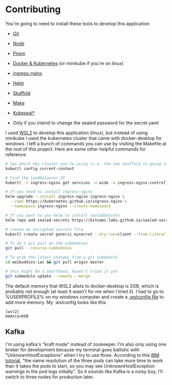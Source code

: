 # Contributing

You're going to need to install these tools to develop this application

- [Git](https://git-scm.com/)

- [Node](https://nodejs.org/en/)

- [Pnpm](https://pnpm.io/)

- [Docker & Kubernetes](https://www.docker.com/products/docker-desktop) (or minikube if you're on linux)

- [ingress-nginx](https://kubernetes.github.io/ingress-nginx/deploy/)

- [Helm](https://helm.sh/docs/intro/install/#helm)

- [Skaffold](https://skaffold.dev/docs/install/)

- [Make](https://stackoverflow.com/questions/32127524/how-to-install-and-use-make-in-windows)

- [Kubeseal\*](https://github.com/bitnami-labs/sealed-secrets)

* Only if you intend to change the sealed password for the secret.yaml

I used [WSL2](https://docs.microsoft.com/en-us/windows/wsl/compare-versions) to develop this application (linux), but instead of using minikube I used the kubernetes cluster that came with docker-desktop for windows. I left a bunch of commands you can use by visiting the Makefile at the root of this project. Here are some other helpful commands for reference.

```bash
# See which k8s cluster you're using (i.e. the one skaffold is going to use)
kubectl config current-context

# Find the loadbalancer IP
kubectl -n ingress-nginx get services -o wide -w ingress-nginx-controller

# If you need to install ingress-nginx
helm upgrade --install ingress-nginx ingress-nginx \
  --repo https://kubernetes.github.io/ingress-nginx \
  --namespace ingress-nginx --create-namespace

# If you want to use helm to install sealedSecrets
helm repo add sealed-secrets https://bitnami-labs.github.io/sealed-secrets

# create an encrypted secrets file
kubectl create secret generic mysecret --dry-run=client --from-literal foo=bar --output json | kubeseal | tee mysecret.yaml

# To do a git pull on the submodules 
git pull --recurse-submodules

# To grab the latest changes from a git submodule
cd weibuddies-iac && git pull origin master

# this might be a shorthand, haven't tried it yet
git submodule update --remote --merge

```

The default memory that WSL2 allots to docker-desktop is 2GB, which is probably not enough (at least it wasn't for me when I tried it). I had to go to %USERPROFILE% on my windows computer and create a [.wslconfig file](https://docs.microsoft.com/en-us/windows/wsl/wsl-config#configure-global-options-with-wslconfig) to add more memory. My .wslconfig looks like this

```
[wsl2]
memory=6GB
```

## Kafka

I'm using kafka's "kraft mode" instead of zookeeper. I'm also only using one broker for development because my terminal goes ballistic with "UnknownHostExceptions" when I try to use three. According to this [IBM tutorial](https://developer.ibm.com/tutorials/kafka-in-kubernetes/), "the name resolution of the three pods can take more time to work than it takes the pods to start, so you may see UnknownHostException warnings in the pod logs initially". So it sounds like Kafka is a noisy boy, I'll switch to three nodes for production later.
